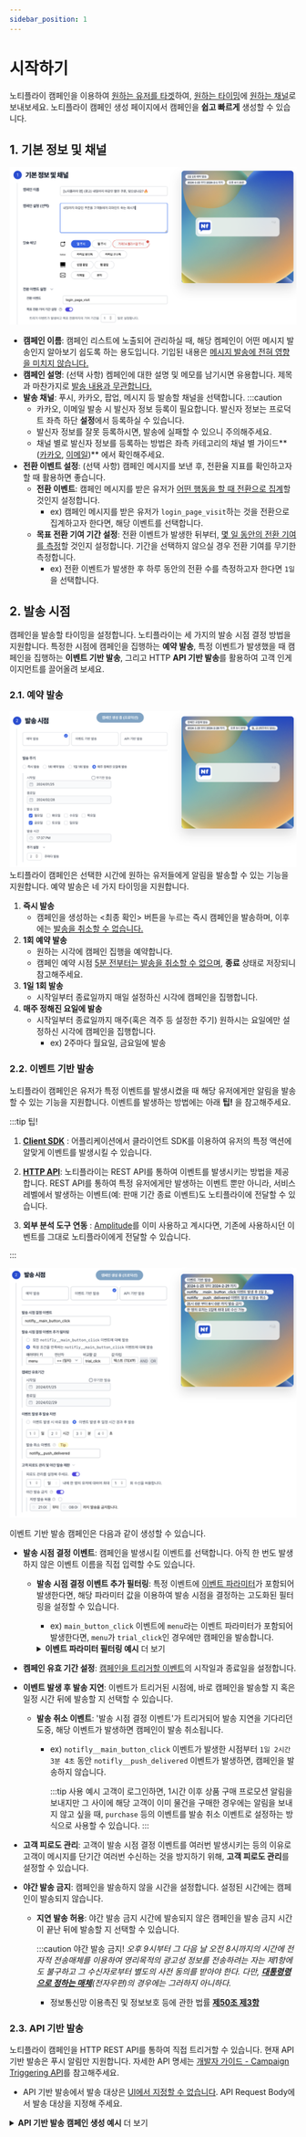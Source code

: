 ```yaml
---
sidebar_position: 1
---
```


# 시작하기

노티플라이 캠페인을 이용하여 <u>원하는 유저를 타겟</u>하여, <u>원하는 타이밍</u>에 <u>원하는 채널</u>로 보내보세요. 노티플라이 캠페인 생성 페이지에서 캠페인을 **쉽고 빠르게** 생성할 수 있습니다.

<!--
## 캠페인 생애 주기 (Life Cycle)

노티플라이에서 캠페인은 총 네 가지 상태를 가집니다.

![Campaign Life Cycle](./img/campaign_life_cycle.png)

(\*_파란색 화살표: 사용자 조작, 검정색 화살표: 자동_)

캠페인 상태는 캠페인 리스트 페이지에서 확인하실 수 있습니다.

![Campaign Status Example](./img/campaign_status_example.png)

1. **드래프트** : 캠페인을 생성하다가 중간에 취소했을 때, 나중에 다시 이어서 작업할 수 있는 상태입니다. 드래프트 캠페인은 실제 발송에서 어떠한 영향도 미치지 않으며, 실제로 발송되었던 캠페인이 아니기 때문에 발송 현황을 확인할 수 없습니다.

2. **액티브**: 캠페인을 생성하면, 기본적으로 캠페인은 액티브 상태로 저장됩니다. (_참고: 즉시 발송 캠페인이거나, 5분 내로 발송되어야 할 캠페인은 곧바로 종료 상태로 들어가며, 차후 발송 취소, 수정 또는 재개할 수 없습니다._) 액티브 상태인 캠페인은 실제로 발송될 가능성이 있는 캠페인들이며, 실시간으로 발송 현황을 확인할 수 있습니다. **액티브 상태 캠페인은 수정이 불가능합니다.**

3. **비활성**: 캠페인 리스트의 **액티브 상태**인 캠페인 항목 가장 오른쪽에 '중지' 버튼을 클릭하면 액티브 상태인 캠페인을 비활성 상태로 만들 수 있습니다. 비활성 상태인 캠페인은 발송 대상에서 제외되지만, 지금까지 발송 현황을 확인할 수 있습니다. 비활성 상태인 캠페인은 다시 재개시켜 액티브 캠페인으로 전환할 수 있습니다. **캠페인 수정은 비활성 상태일때만 가능합니다.**

4. **종료**: 캠페인 집행 기한이 만료된 캠페인은 자동으로 종료됩니다. 또한, 사용자가 **비활성** 상태인 캠페인 가장 오른쪽에 '종료' 버튼을 눌러 캠페인을 종료시킬 수도 있습니다. 한 번 캠페인이 종료되면, 더이상 **재개 또는 수정이 불가능합니다**. 캠페인이 종료된 후에도 발송 현황은 계속 확인할 수 있습니다. **종료 상태인 캠페인만 삭제할 수 있습니다**. 종료된 캠페인과 동일한 캠페인을 다시 재개하고싶다면, 캠페인 복제 기능을 활용해 주세요. -->

## 1. 기본 정보 및 채널

![Campaign basic info creation](./img/campaign_basic_info_creation_v2.png)

- **캠페인 이름**: 캠페인 리스트에 노출되어 관리하실 때, 해당 켐페인이 어떤 메시지 발송인지 알아보기 쉽도록 하는 용도입니다. 기입된 내용은 <u>메시지 발송에 전혀 영향을 미치지 않습니다.</u>
- **캠페인 설명**: (선택 사항) 켐페인에 대한 설명 및 메모를 남기시면 유용합니다. 제목과 마찬가지로 <u>발송 내용과 무관합니다. </u>
- **발송 채널**: 푸시, 카카오, 팝업, 메시지 등 발송할 채널을 선택합니다.
  :::caution
  - 카카오, 이메일 발송 시 발신자 정보 등록이 필요합니다. 발신자 정보는 프로덕트 좌측 하단 **설정**에서 등록하실 수 있습니다.
  - 발신자 정보를 잘못 등록하시면, 발송에 실패할 수 있으니 주의해주세요.
  - 채널 별로 발신자 정보를 등록하는 방법은 좌측 카테고리의 채널 별 가이드**([카카오](/ko/docusaurus-plugin-content-docs/current/user-guide/kakaotalk/integration.md), [이메일](/ko/docusaurus-plugin-content-docs/current/user-guide/email/guide.mdx))** 에서 확인해주세요.
- **전환 이벤트 설정**: (선택 사항) 캠페인 메시지를 보낸 후, 전환율 지표를 확인하고자 할 때 활용하면 좋습니다.
  - **전환 이벤트**: 캠페인 메시지를 받은 유저가 <u>어떤 행동을 할 때 전환으로 집계</u>할 것인지 설정합니다.
    - ex) 캠페인 메시지를 받은 유저가 `login_page_visit`하는 것을 전환으로 집계하고자 한다면, 해당 이벤트를 선택합니다.
  - **목표 전환 기여 기간 설정**: 전환 이벤트가 발생한 뒤부터, <u>몇 일 동안의 전환 기여를 측정</u>할 것인지 설정합니다.
    기간을 선택하지 않으실 경우 전환 기여를 무기한 측정합니다.
    - ex) 전환 이벤트가 발생한 후 하루 동안의 전환 수를 측정하고자 한다면 `1일`을 선택합니다.

## 2. 발송 시점

캠페인을 발송할 타이밍을 설정합니다. 노티플라이는 세 가지의 발송 시점 결정 방법을 지원합니다. 특정한 시점에 캠페인을 집행하는 **예약 발송**, 특정 이벤트가 발생했을 때 캠페인을 집행하는 **이벤트 기반 발송**, 그리고 HTTP **API 기반 발송**를 활용하여 고객 인게이지먼트를 끌어올려 보세요.

### 2.1. 예약 발송

![Campaign Reservation](./img/campaign_reservation.png)
노티플라이 캠페인은 선택한 시간에 원하는 유저들에게 알림을 발송할 수 있는 기능을 지원합니다. 예약 발송은 네 가지 타이밍을 지원합니다.

1. **즉시 발송**
   - 캠페인을 생성하는 <최종 확인> 버튼을 누르는 즉시 캠페인을 발송하며, 이후에는 <u>발송을 취소할 수 없습니다.</u>
2. **1회 예약 발송**
   - 원하는 시각에 캠페인 집행을 예약합니다.
   - 캠페인 예약 시점 <u>5분 전부터는 발송을 취소할 수 없으며</u>, **종료** 상태로 저장되니 참고해주세요.
3. **1일 1회 발송**
   - 시작일부터 종료일까지 매일 설정하신 시각에 캠페인을 집행합니다.
4. **매주 정해진 요일에 발송**
   - 시작일부터 종료일까지 매주(혹은 격주 등 설정한 주기) 원하시는 요일에만 설정하신 시각에 캠페인을 집행합니다.
     - ex) 2주마다 월요일, 금요일에 발송
     <!--
     일회성 발송이 아닌 주기성 발송인 경우 (위 3, 4번 항목), 캠페인 발송 기간을 선택할 수 있습니다. 캠페인 발송 기간은 **시작일 부터 종료일** 까지로 선택할 수 있으며, 시작일 당일 **00시 00분**부터, 종료일 당일 **23시 59분**까지로 취급됩니다. -->

### 2.2. 이벤트 기반 발송

노티플라이 캠페인은 유저가 특정 이벤트를 발생시켰을 때 해당 유저에게만 알림을 발송할 수 있는 기능을 지원합니다. 이벤트를 발생하는 방법에는 아래 **팁!** 을 참고해주세요.

:::tip 팁!

1.  **[Client SDK](/ko/category/client-sdk)** : 어플리케이션에서 클라이언트 SDK를 이용하여 유저의 특정 액션에 알맞게 이벤트를 발생시킬 수 있습니다.

2.  **[HTTP API](/ko/developer-guide/http-api/http-api-guide)**: 노티플라이는 REST API를 통하여 이벤트를 발생시키는 방법을 제공합니다. REST API를 통하여 특정 유저에게만 발생하는 이벤트 뿐만 아니라, 서비스 레벨에서 발생하는 이벤트(예: 판매 기간 종료 이벤트)도 노티플라이에 전달할 수 있습니다.

3.  **외부 분석 도구 연동** : [Amplitude](/ko/user-guide/amplitude/amplitude-introduction)를 이미 사용하고 계시다면, 기존에 사용하시던 이벤트를 그대로 노티플라이에게 전달할 수 있습니다.

:::

![Event based campaign - Triggering event 1](./img/campaign_event_based_timing_v5.png)

이벤트 기반 발송 캠페인은 다음과 같이 생성할 수 있습니다.

- **발송 시점 결정 이벤트**: 캠페인을 발생시킬 이벤트를 선택합니다. 아직 한 번도 발생하지 않은 이벤트 이름을 직접 입력할 수도 있습니다.

  - **발송 시점 결정 이벤트 추가 필터링**: 특정 이벤트에 <u>이벤트 파라미터</u>가 포함되어 발생한다면, 해당 파라미터 값을 이용하여 발송 시점을 결정하는 고도화된 필터링을 설정할 수 있습니다.

    - ex) `main_button_click` 이벤트에 `menu`라는 이벤트 파라미터가 포함되어 발생한다면, `menu`가 `trial_click`인 경우에만 캠페인을 발송합니다.

    <details style={{ margin: "10px" }}>
      <summary><b>이벤트 파라미터 필터링 예시</b> 더 보기</summary>

    <img
    src={require("./img/triggering-event-filters-example-1.png").default}
    width="700px"
    style={{ padding: "20px", margin: "10px", border: "2px solid #eaecef" }}
    />

    - ex) 구매(`purchase`) 이벤트에 `product_category`라는 이벤트 파라미터가 포함되어 발생한다면, 해당 파라미터 값이 `clothing`인 경우에만 캠페인을 발송합니다.

    **AND/OR 조건**을 이용하여 더 복잡한 필터링을 설정해 보세요.

    <img
    src={require("./img/triggering-event-filters-example-2.png").default}
    width="700px"
    style={{ padding: "20px", margin: "10px", border: "2px solid #eaecef" }}
    />

    - ex) 고객이 `blog`를 통해 유입되었고 `/product` 경로를 방문하였으며 `id`라는 쿼리 파라미터가 `123` **이거나**
      고객이 `banner`를 통해`메인 화면`으로 유입되었을 때 캠페인을 집행하는 예시입니다.

    (이 때, `page_view` 이벤트는 `utm_medium`, `pathname`, `query.id` 라는 파라미터가 포함한다고 가정합니다.)

    </details>

- **켐페인 유효 기간 설정**: <u>캠페인을 트리거할 이벤트</u>의 시작일과 종료일을 설정합니다.
- **이벤트 발생 후 발송 지연**: 이벤트가 트리거된 시점에, 바로 캠페인을 발송할 지 혹은 일정 시간 뒤에 발송할 지 선택할 수 있습니다.

  - **발송 취소 이벤트**: '발송 시점 결정 이벤트'가 트리거되어 발송 지연을 기다리던 도중, 해당 이벤트가 발생하면 캠페인이 발송 취소됩니다.

    - ex) `notifly__main_button_click` 이벤트가 발생한 시점부터 `1일 2시간 3분 4초` 동안 `notifly__push_delivered` 이벤트가 발생하면, 캠페인을 발송하지 않습니다.

      :::tip 사용 예시
      고객이 로그인하면, 1시간 이후 상품 구매 프로모션 알림을 보내지만 그 사이에 해당 고객이 이미 물건을 구매한 경우에는 알림을 보내지 않고 싶을 때, `purchase` 등의 이벤트를 발송 취소 이벤트로 설정하는 방식으로 사용할 수 있습니다.
      :::

- **고객 피로도 관리**: 고객이 발송 시점 결정 이벤트를 여러번 발생시키는 등의 이유로 고객이 메시지를 단기간 여러번 수신하는 것을 방지하기 위해, **고객 피로도 관리**를 설정할 수 있습니다.
- **야간 발송 금지**: 캠페인을 발송하지 않을 시간을 설정합니다. 설정된 시간에는 캠페인이 발송되지 않습니다.

  - **지연 발송 허용**: 야간 발송 금지 시간에 발송되지 않은 캠페인을 발송 금지 시간이 끝난 뒤에 발송할 지 선택할 수 있습니다.

    :::caution 야간 발송 금지!
    _오후 9시부터 그 다음 날 오전 8시까지의 시간에 전자적 전송매체를 이용하여 영리목적의 광고성 정보를 전송하려는 자는 제1항에도 불구하고 그 수신자로부터 별도의 사전 동의를 받아야 한다. 다만, [**대통령령으로 정하는 매체**](<https://www.law.go.kr/법령/정보통신망이용촉진및정보보호등에관한법률시행령/(20231226,34024,20231226)/제61조>)(전자우편)의 경우에는 그러하지 아니하다._

    - 정보통신망 이용촉진 및 정보보호 등에 관한 법률 [**제50조 제3항**](https://www.law.go.kr/lsLinkProc.do?lsNm=%EC%A0%95%EB%B3%B4%ED%86%B5%EC%8B%A0%EB%A7%9D%20%EC%9D%B4%EC%9A%A9%EC%B4%89%EC%A7%84%20%EB%B0%8F%20%EC%A0%95%EB%B3%B4%EB%B3%B4%ED%98%B8%20%EB%93%B1%EC%97%90%20%EA%B4%80%ED%95%9C%20%EB%B2%95%EB%A5%A0&lsId=000030&chrClsCd=010202&joNo=005000000%5E005000000%5E005002000%5E005003000%5E005004000%5E005005000%5E005006000%5E005007000%5E005008000&mode=2&joLnkStr=%EC%A0%9C50%EC%A1%B0%20%EB%98%90%EB%8A%94%20%EC%A0%9C50%EC%A1%B0%EC%9D%988)

### 2.3. API 기반 발송

노티플라이 캠페인을 HTTP REST API를 통하여 직접 트리거할 수 있습니다. 현재 API 기반 발송은 푸시 알림만 지원합니다. 자세한 API 명세는 [개발자 가이드 - Campaign Triggering API](/ko/developer-guide/http-api/http-api-guide#4-campaign-triggering-endpoint)를 참고해주세요.

- API 기반 발송에서 발송 대상은 <u>UI에서 지정할 수 없습니다</u>. API Request Body에서 발송 대상을 지정해 주세요.

<details>
    <summary><b>API 기반 발송 캠페인 생성 예시</b> 더 보기</summary>

- 해당 캠페인은 [**Campaign Triggering API**](/ko/developer-guide/http-api/http-api-guide#4-campaign-triggering-endpoint)의 예시 코드에 기반하여 제작된 캠페인 예시입니다.

![api-triggered-campaign-message-example](./img/api_triggered_campaign_message_example.png)

- 주의) 해당 user의 `name` property가 정의되어있다는 가정 하에, 위와 같은 캠페인을 생성하였습니다.

</details>

<!-- ## 3. 캠페인 발송 대상 설정

노티플라이 캠페인은 쉽고 빠르게 타겟 사용자에게 메시지를 발송할 수 있습니다. 자세한 정보는 [캠페인 발송 대상 설정](/ko/user-guide/campaigns/campaign-segments) 가이드를 확인해주세요.

## 4. 메시지 개인화

노티플라이 캠페인은 사용자에게 메시지를 개인화하여 발송할 수 있는 방법을 제공합니다. 자세한 정보는 [메시지 개인화](/ko/user-guide/campaigns/message-personalization) 가이드를 확인해주세요. -->

